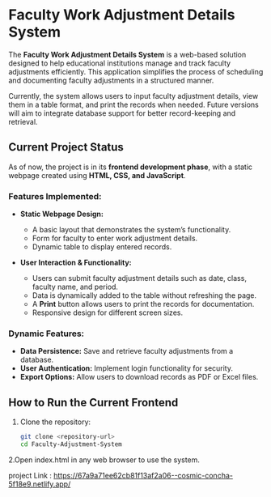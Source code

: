 # Faculty Work Adjustment Details System

The **Faculty Work Adjustment Details System** is a web-based solution designed to help educational institutions manage and track faculty adjustments efficiently. This application simplifies the process of scheduling and documenting faculty adjustments in a structured manner.

Currently, the system allows users to input faculty adjustment details, view them in a table format, and print the records when needed. Future versions will aim to integrate database support for better record-keeping and retrieval.

## Current Project Status

As of now, the project is in its **frontend development phase**, with a static webpage created using **HTML, CSS, and JavaScript**.

### Features Implemented:

- **Static Webpage Design:**
  - A basic layout that demonstrates the system’s functionality.
  - Form for faculty to enter work adjustment details.
  - Dynamic table to display entered records.

- **User Interaction & Functionality:**
  - Users can submit faculty adjustment details such as date, class, faculty name, and period.
  - Data is dynamically added to the table without refreshing the page.
  - A **Print** button allows users to print the records for documentation.
  - Responsive design for different screen sizes.
    
### **Dynamic Features:**
- **Data Persistence:** Save and retrieve faculty adjustments from a database.
- **User Authentication:** Implement login functionality for security.
- **Export Options:** Allow users to download records as PDF or Excel files.

## How to Run the Current Frontend

1. Clone the repository:
   ```bash
   git clone <repository-url>
   cd Faculty-Adjustment-System

2.Open index.html in any web browser to use the system.

project Link : https://67a9a71ee62cb81f13af2a06--cosmic-concha-5f18e9.netlify.app/

